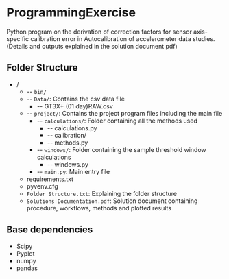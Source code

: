 # ProgrammingExercise

Python program on the derivation of correction factors for sensor axis-specific calibration error in Autocalibration of accelerometer data studies. (Details and outputs explained in the solution document pdf)

## Folder Structure
 - /
	 - -- `bin/`
	 - -- `Data/`: Contains the csv data file
		 - -- GT3X+ (01 day)RAW.csv
	 - -- `project/`: Contains the project program files including the main file
		 - -- `calculations/`: Folder containing all the methods used
			 - -- calculations.py
			 - -- calibration/
			 - -- methods.py
		 - -- `windows/`: Folder containing the sample threshold window calculations
			 - -- windows.py
		 - -- `main.py`: Main entry file
	 - requirements.txt
	 - pyvenv.cfg
	 - `Folder Structure.txt`: Explaining the folder structure
	 - `Solutions Documentation.pdf`: Solution document containing procedure, workflows, methods and plotted results
   
 ## Base dependencies
 - Scipy
 - Pyplot
 - numpy
 - pandas

